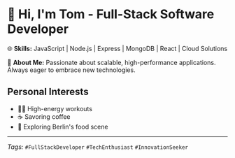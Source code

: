 # 👋 Hi, I'm Tom - Full-Stack Software Developer

🌐 **Skills:** JavaScript | Node.js | Express | MongoDB | React | Cloud Solutions

🚀 **About Me:** Passionate about scalable, high-performance applications. Always eager to embrace new technologies.

## Personal Interests
- 🏋️‍♂️ High-energy workouts
- ☕ Savoring coffee
- 🍴 Exploring Berlin's food scene

---

*Tags:* `#FullStackDeveloper` `#TechEnthusiast` `#InnovationSeeker`
